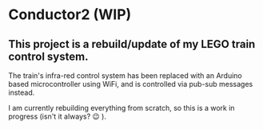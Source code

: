 # Conductor2 (WIP)

## This project is a rebuild/update of my LEGO train control system.

The train's infra-red control system has been replaced with an Arduino based microcontroller using WiFi, and is controlled via pub-sub messages instead.

I am currently rebuilding everything from scratch, so this is a work in progress (isn't it always? :wink: ).

